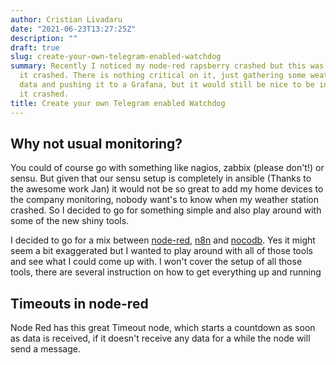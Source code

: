 ```yaml
---
author: Cristian Livadaru
date: "2021-06-23T13:27:25Z"
description: ""
draft: true
slug: create-your-own-telegram-enabled-watchdog
summary: Recently I noticed my node-red rapsberry crashed but this was two days after
  it crashed. There is nothing critical on it, just gathering some weather sensor
  data and pushing it to a Grafana, but it would still be nice to be informed that
  it crashed.
title: Create your own Telegram enabled Watchdog
---
```



## Why not usual monitoring?

You could of course go with something like nagios, zabbix (please don't!) or sensu. But given that our sensu setup is completely in ansible (Thanks to the awesome work Jan) it would not be so great to add my home devices to the company monitoring, nobody want's to know when my weather station crashed. So I decided to go for something simple and also play around with some of the new shiny tools.

I decided to go for a mix between [node-red](https://nodered.org/), [n8n](https://n8n.io/) and [nocodb](https://www.nocodb.com/). Yes it might seem a bit exaggerated but I wanted to play around with all of those tools and see what I could come up with. I won't cover the setup of all those tools, there are several instruction on how to get everything up and running

## Timeouts in node-red

Node Red has this great Timeout node, which starts a countdown as soon as data is received, if it doesn't receive any data for a while the node will send a message.


